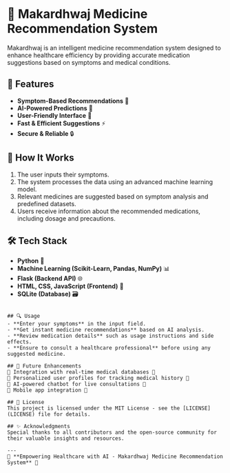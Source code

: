 # 🏥 Makardhwaj Medicine Recommendation System

Makardhwaj is an intelligent medicine recommendation system designed to enhance healthcare efficiency by providing accurate medication suggestions based on symptoms and medical conditions. 

## 🚀 Features
- **Symptom-Based Recommendations** 🏥
- **AI-Powered Predictions** 🤖
- **User-Friendly Interface** 🎨
- **Fast & Efficient Suggestions** ⚡
- **Secure & Reliable** 🔒

## 📜 How It Works
1. The user inputs their symptoms.
2. The system processes the data using an advanced machine learning model.
3. Relevant medicines are suggested based on symptom analysis and predefined datasets.
4. Users receive information about the recommended medications, including dosage and precautions.

## 🛠️ Tech Stack
- **Python** 🐍
- **Machine Learning (Scikit-Learn, Pandas, NumPy)** 📊
- **Flask (Backend API)** 🌐
- **HTML, CSS, JavaScript (Frontend)** 🎨
- **SQLite (Database)** 🗃️

```

## 🔍 Usage
- **Enter your symptoms** in the input field.
- **Get instant medicine recommendations** based on AI analysis.
- **Review medication details** such as usage instructions and side effects.
- **Ensure to consult a healthcare professional** before using any suggested medicine.

## 📌 Future Enhancements
🔹 Integration with real-time medical databases 🏥  
🔹 Personalized user profiles for tracking medical history 📖  
🔹 AI-powered chatbot for live consultations 🤖  
🔹 Mobile app integration 📱  

## 📄 License
This project is licensed under the MIT License - see the [LICENSE](LICENSE) file for details.

## ✨ Acknowledgments
Special thanks to all contributors and the open-source community for their valuable insights and resources.

---
🚀 **Empowering Healthcare with AI - Makardhwaj Medicine Recommendation System** 🏥
